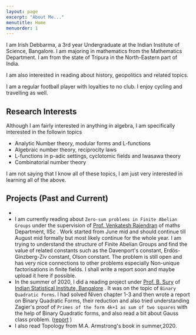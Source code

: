 ```yaml
---
layout: page
excerpt: "About Me..."
menutitle: Home
menuorder: 1
---
```


I am Irish Debbarma, a 3rd year Undergraduate at the Indian Institute of Science, Bangalore. I am majoring in mathematics from the Mathematics Department. I am from the state of Tripura in the North-Eastern part of India. 

I am also interested in reading about history, geopolitics and related topics. 

I am a regular football player with loyalties to no club. I enjoy cycling and travelling as well.

## Research Interests
Although I am fairly interested in anything in algebra, I am specifically interested in the followin topics
 - Analytic Number theory, modular forms and L-functions
 - Algebraic number theory, reciprocity laws
 - L-functions in p-adic settings, cyclotomic fields and Iwasawa theory
 - Combinatorial number theory

I am not saying that I know all of these topics, I am just very interested in learning all of the above.

## Projects (Past and Current)
 - 
 - I am currently reading about `Zero-sum problems in Finite Abelian Groups` under the supervision of [Prof. Venkatesh Rajendran](https://sites.google.com/view/rvenkateshiisc/home?authuser=0) of maths Department, IISc . Work started from June mid and should continue till August mid formally but most likely continue for the whole year. I am trying to understand the structure of Finite Abelian Groups and find the value of related constants such as the Davenport's constant, Erdös-Ginzberg-Ziv constant, Olson constant. The problem is still open and has very nice connections to other problems especially Non-unique factorisations in finite fields. I shall write a report soon and maybe upload it here if possible.
 - In the summer of 2020, I did a reading project under [Prof. B. Sury](https://www.isibang.ac.in/~sury/) of [Indian Statistical Institute, Bangalore](https://www.isibang.ac.in) . It was on the topic of `Binary Quadratic Forms`. I had solved Niven chapter 1-3 and then wrote a report on Binary Quadratic Forms, their reduction and also tried understanding Zagier's proof of `Primes of the form 4k+1 as sum of two squares` with the help of Binary Quadratic forms, and also read a bit about Gauss class problem. ([report](https://drive.google.com/file/d/1FuUQM5KR9zPizve3rVtkab-vVhHcP5rD/view?usp=sharing) )
- I also read Topology from M.A. Armstrong's book in summer,2020.

